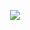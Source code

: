 <p align="center">
  <img align="center" src="https://github-readme-stats.vercel.app/api?username=aidanohartt&show_icons=true&theme=radical" />
</p>
